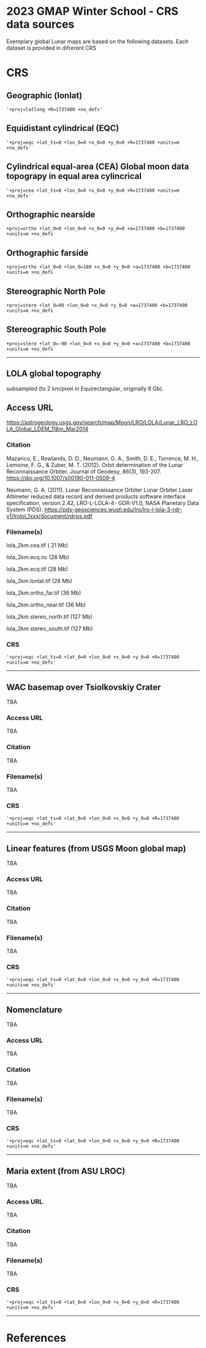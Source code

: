 # 2023 GMAP Winter School - CRS data sources

Exemplary global Lunar maps are based on the following datasets. Each dataset is provided in difrerent CRS

# CRS

## Geographic (lonlat)

```
'+proj=latlong +R=1737400 +no_defs'
```

## Equidistant cylindrical (EQC)

```
'+proj=eqc +lat_ts=0 +lon_0=0 +x_0=0 +y_0=0 +R=1737400 +units=m +no_defs'
```

## Cylindrical equal-area (CEA) Global moon data topograpy in equal area cylincrical

```
'+proj=cea +lat_ts=0 +lon_0=0 +x_0=0 +y_0=0 +R=1737400 +units=m +no_defs'
```

## Orthographic nearside 

```
+proj=ortho +lat_0=0 +lon_0=0 +x_0=0 +y_0=0 +a=1737400 +b=1737400 +units=m +no_defs 
```

## Orthographic farside

```
+proj=ortho +lat_0=0 +lon_0=180 +x_0=0 +y_0=0 +a=1737400 +b=1737400 +units=m +no_defs 
```

## Stereographic North Pole

```
+proj=stere +lat_0=90 +lon_0=0 +x_0=0 +y_0=0 +a=1737400 +b=1737400 +units=m +no_defs 
```

## Stereographic South Pole

```
+proj=stere +lat_0=-90 +lon_0=0 +x_0=0 +y_0=0 +a=1737400 +b=1737400 +units=m +no_defs 
```


--- 

## LOLA global topography

subsampled (to 2 km/pixel in Equirectangular, originally 8 Gb).

## Access URL 

https://astrogeology.usgs.gov/search/map/Moon/LRO/LOLA/Lunar_LRO_LOLA_Global_LDEM_118m_Mar2014

### Citation

Mazarico, E., Rowlands, D. D., Neumann, G. A., Smith, D. E., Torrence, M. H., Lemoine, F. G., & Zuber, M. T. (2012). Orbit determination of the Lunar Reconnaissance Orbiter. Journal of Geodesy, 86(3), 193-207. https://doi.org/10.1007/s00190-011-0509-4

Neumann, G. A. (2011). Lunar Reconnaissance Orbiter Lunar Orbiter Laser Altimeter reduced data record and derived products software interface specification, version 2.42, LRO-L-LOLA-4- GDR-V1.0, NASA Planetary Data System (PDS). https://pds-geosciences.wustl.edu/lro/lro-l-lola-3-rdr-v1/lrolol_1xxx/document/rdrsis.pdf



### Filename(s)

lola_2km.cea.tif ( 21 Mb)

lola_2km.ecq.nc (28 Mb)

lola_2km.ecq.tif (28 Mb)

lola_2km.lonlat.tif (28 Mb)

lola_2km.ortho_far.tif (36 Mb)

lola_2km.ortho_near.tif (36 Mb)

lola_2km.stereo_north.tif (127 Mb)

lola_2km.stereo_south.tif (127 Mb)

### CRS

```'+proj=eqc +lat_ts=0 +lat_0=0 +lon_0=0 +x_0=0 +y_0=0 +R=1737400 +units=m +no_defs'``` 

--- 

## WAC basemap over Tsiolkovskiy Crater

TBA

### Access URL 

TBA

### Citation

TBA

### Filename(s)

TBA

### CRS

```'+proj=eqc +lat_ts=0 +lat_0=0 +lon_0=0 +x_0=0 +y_0=0 +R=1737400 +units=m +no_defs'``` 

--- 

## Linear features (from USGS Moon global map)

TBA

### Access URL 

TBA

### Citation

TBA

### Filename(s)

TBA

### CRS

```'+proj=eqc +lat_ts=0 +lat_0=0 +lon_0=0 +x_0=0 +y_0=0 +R=1737400 +units=m +no_defs'``` 

---

## Nomenclature 

TBA

### Access URL 

TBA

### Citation

TBA

### Filename(s)

TBA

### CRS

```'+proj=eqc +lat_ts=0 +lat_0=0 +lon_0=0 +x_0=0 +y_0=0 +R=1737400 +units=m +no_defs'``` 

---

## Maria extent (from ASU LROC)

TBA

### Access URL 

TBA

### Citation

TBA

### Filename(s)

TBA

### CRS

```'+proj=eqc +lat_ts=0 +lat_0=0 +lon_0=0 +x_0=0 +y_0=0 +R=1737400 +units=m +no_defs'``` 

---

# References
